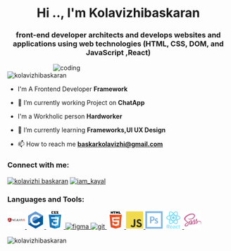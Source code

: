 <h1 align="center">Hi .., I'm Kolavizhibaskaran</h1>
<h3 align="center">front-end developer architects and develops websites and applications using web technologies (HTML, CSS, DOM, and JavaScript ,React)</h3>
<img align="right" alt="coding" width="400" src="https://static.vecteezy.com/system/resources/previews/000/227/854/original/female-developer-vector.jpg"></img>

<p align="left"> <img src="https://komarev.com/ghpvc/?username=kolavizhibaskaran&label=Profile%20views&color=0e75b6&style=flat" alt="kolavizhibaskaran" /> </p>

- I'm A Frontend Developer **Framework** 
- 🔭 I’m currently working Project on **ChatApp**
- I'm a Workholic person **Hardworker**

- 🌱 I’m currently learning **Frameworks,UI UX Design**

- 📫 How to reach me **baskarkolavizhi@gmail.com**

<h3 align="left">Connect with me:</h3>
<p align="left">
<a href="https://linkedin.com/in/kolavizhi baskaran" target="blank"><img align="center" src="https://raw.githubusercontent.com/rahuldkjain/github-profile-readme-generator/master/src/images/icons/Social/linked-in-alt.svg" alt="kolavizhi baskaran" height="30" width="40" /></a>
<a href="https://instagram.com/iam_kayal" target="blank"><img align="center" src="https://raw.githubusercontent.com/rahuldkjain/github-profile-readme-generator/master/src/images/icons/Social/instagram.svg" alt="iam_kayal" height="30" width="40" /></a>
</p>

<h3 align="left">Languages and Tools:</h3>
<p align="left"> <a href="https://angular.io" target="_blank" rel="noreferrer"> <img src="https://raw.githubusercontent.com/devicons/devicon/master/icons/angularjs/angularjs-original-wordmark.svg" alt="angularjs" width="40" height="40"/> </a>  <a href="https://www.cprogramming.com/" target="_blank" rel="noreferrer"> <img src="https://raw.githubusercontent.com/devicons/devicon/master/icons/c/c-original.svg" alt="c" width="40" height="40"/> </a> <a href="https://www.w3schools.com/css/" target="_blank" rel="noreferrer"> <img src="https://raw.githubusercontent.com/devicons/devicon/master/icons/css3/css3-original-wordmark.svg" alt="css3" width="40" height="40"/> </a> <a href="https://www.figma.com/" target="_blank" rel="noreferrer"> <img src="https://www.vectorlogo.zone/logos/figma/figma-icon.svg" alt="figma" width="40" height="40"/> </a> <a href="https://git-scm.com/" target="_blank" rel="noreferrer"> <img src="https://www.vectorlogo.zone/logos/git-scm/git-scm-icon.svg" alt="git" width="40" height="40"/> </a> <a href="https://www.w3.org/html/" target="_blank" rel="noreferrer"> <img src="https://raw.githubusercontent.com/devicons/devicon/master/icons/html5/html5-original-wordmark.svg" alt="html5" width="40" height="40"/> </a> <a href="https://developer.mozilla.org/en-US/docs/Web/JavaScript" target="_blank" rel="noreferrer"> <img src="https://raw.githubusercontent.com/devicons/devicon/master/icons/javascript/javascript-original.svg" alt="javascript" width="40" height="40"/> <a href="https://www.photoshop.com/en" target="_blank" rel="noreferrer"></a> <img src="https://raw.githubusercontent.com/devicons/devicon/master/icons/photoshop/photoshop-line.svg" alt="photoshop" width="40" height="40"/> </a> <a href="https://reactjs.org/" target="_blank" rel="noreferrer"> <img src="https://raw.githubusercontent.com/devicons/devicon/master/icons/react/react-original-wordmark.svg" alt="react" width="40" height="40"/> </a> <a href="https://reactnative.dev/" target="_blank" rel="noreferrer"> <a href="https://sass-lang.com" target="_blank" rel="noreferrer"></a> <img src="https://raw.githubusercontent.com/devicons/devicon/master/icons/sass/sass-original.svg" alt="sass" width="40" height="40"/>  </p>

<p><img align="center" src="https://github-readme-stats.vercel.app/api/top-langs?username=kolavizhibaskaran&show_icons=true&locale=en&layout=compact" alt="kolavizhibaskaran" /></p>
